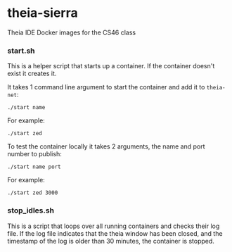 # theia-sierra

Theia IDE Docker images for the CS46 class

### start.sh

This is a helper script that starts up a container. If the container doesn't exist it creates it.

It takes 1 command line argument to start the container and add it to `theia-net`:

```
./start name
```

For example:

```
./start zed
```

To test the container locally it takes 2 arguments, the name and port number to publish:

```
./start name port
```

For example:

```
./start zed 3000
```

### stop_idles.sh

This is a script that loops over all running containers and checks their log file.
If the log file indicates that the theia window has been closed, and the timestamp of the log is older than 30 minutes, the container is stopped.

